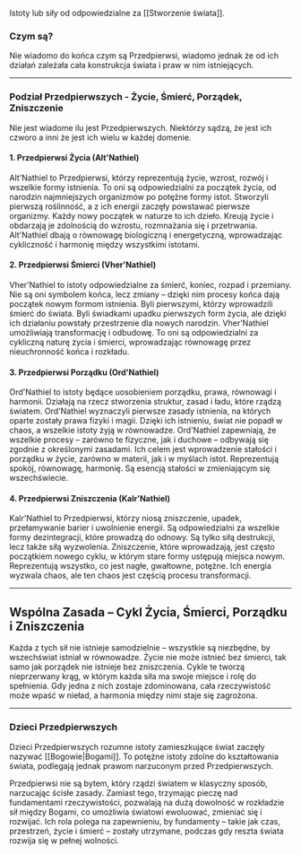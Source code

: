 Istoty lub siły od odpowiedzialne za [[Stworzenie świata]].

### **Czym są?**

Nie wiadomo do końca czym są Przedpierwsi, wiadomo jednak że od ich działań zależała cała konstrukcja świata i praw w nim istniejących.

- - -

### **Podział Przedpierwszych - Życie, Śmierć, Porządek, Zniszczenie**

Nie jest wiadome ilu jest Przedpierwszych. Niektórzy sądzą, że jest ich czworo a inni że jest ich wielu w każdej domenie.

#### **1. Przedpierwsi Życia (Alt'Nathiel)**

Alt'Nathiel to Przedpierwsi, którzy reprezentują życie, wzrost, rozwój i wszelkie formy istnienia. To oni są odpowiedzialni za początek życia, od narodzin najmniejszych organizmów po potężne formy istot. Stworzyli pierwszą roślinność, a z ich energii zaczęły powstawać pierwsze organizmy. Każdy nowy początek w naturze to ich dzieło. Kreują życie i obdarzają je zdolnością do wzrostu, rozmnażania się i przetrwania. Alt'Nathiel dbają o równowagę biologiczną i energetyczną, wprowadzając cykliczność i harmonię między wszystkimi istotami.

#### **2. Przedpierwsi Śmierci (Vher'Nathiel)**

Vher'Nathiel to istoty odpowiedzialne za śmierć, koniec, rozpad i przemiany. Nie są oni symbolem końca, lecz zmiany – dzięki nim procesy końca dają początek nowym formom istnienia. Byli pierwszymi, którzy wprowadzili śmierć do świata. Byli świadkami upadku pierwszych form życia, ale dzięki ich działaniu powstały przestrzenie dla nowych narodzin. Vher'Nathiel umożliwiają transformację i odbudowę. To oni są odpowiedzialni za cykliczną naturę życia i śmierci, wprowadzając równowagę przez nieuchronność końca i rozkładu.

#### **3. Przedpierwsi Porządku (Ord'Nathiel)**

Ord'Nathiel to istoty będące uosobieniem porządku, prawa, równowagi i harmonii. Działają na rzecz stworzenia struktur, zasad i ładu, które rządzą światem. Ord'Nathiel wyznaczyli pierwsze zasady istnienia, na których oparte zostały prawa fizyki i magii. Dzięki ich istnieniu, świat nie popadł w chaos, a wszelkie istoty żyją w równowadze. Ord'Nathiel zapewniają, że wszelkie procesy – zarówno te fizyczne, jak i duchowe – odbywają się zgodnie z określonymi zasadami. Ich celem jest wprowadzenie stałości i porządku w życie, zarówno w materii, jak i w myślach istot. Reprezentują spokój, równowagę, harmonię. Są esencją stałości w zmieniającym się wszechświecie.

#### **4. Przedpierwsi Zniszczenia (Kalr'Nathiel)**

Kalr'Nathiel to Przedpierwsi, którzy niosą zniszczenie, upadek, przełamywanie barier i uwolnienie energii. Są odpowiedzialni za wszelkie formy dezintegracji, które prowadzą do odnowy. Są  tylko siłą destrukcji, lecz także siłą wyzwolenia. Zniszczenie, które wprowadzają, jest często początkiem nowego cyklu, w którym stare formy ustępują miejsca nowym. Reprezentują wszystko, co jest nagłe, gwałtowne, potężne. Ich energia wyzwala chaos, ale ten chaos jest częścią procesu transformacji.

- - - 
## **Wspólna Zasada – Cykl Życia, Śmierci, Porządku i Zniszczenia**

Każda z tych sił nie istnieje samodzielnie – wszystkie są niezbędne, by wszechświat istniał w równowadze. Życie nie może istnieć bez śmierci, tak samo jak porządek nie istnieje bez zniszczenia. Cykle te tworzą nieprzerwany krąg, w którym każda siła ma swoje miejsce i rolę do spełnienia. Gdy jedna z nich zostaje zdominowana, cała rzeczywistość może wpaść w nieład, a harmonia między nimi staje się zagrożona.

- - -
### **Dzieci Przedpierwszych**

Dzieci Przedpierwszych rozumne istoty zamieszkujące świat zaczęły nazywać [[Bogowie|Bogami]]. To potężne istoty zdolne do kształtowania świata, podlegają jednak prawom narzuconym przed Przedpierwszych.

Przedpierwsi nie są bytem, który rządzi światem w klasyczny sposób, narzucając ścisłe zasady. Zamiast tego, trzymając pieczę nad fundamentami rzeczywistości, pozwalają na dużą dowolność w rozkładzie sił między Bogami, co umożliwia światowi ewoluować, zmieniać się i rozwijać. Ich rola polega na zapewnieniu, by fundamenty – takie jak czas, przestrzeń, życie i śmierć – zostały utrzymane, podczas gdy reszta świata rozwija się w pełnej wolności.